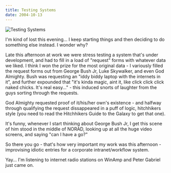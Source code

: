 ```yaml
---
title: Testing Systems
date: 2004-10-13
---
```


![Testing Systems](https://source.unsplash.com/X6cChncECA8/1600x900)

I'm kind of lost this evening... I keep starting things and then deciding to do something else instead. I wonder why?

Late this afternoon at work we were stress testing a system that's under development, and had to fill in a load of "request" forms with whatever data we liked. I think I won the prize for the most original data - I variously filled the request forms out from George Bush Jr, Luke Skywalker, and even God Almighty. Bush was requesting an "iddy biddy laptop with the internets in it", and further expounded that "it's kinda magic, aint it, like click click click naked chicks. It's real easy..." - this induced snorts of laughter from the guys sorting through the requests.

God Almighty requested proof of it/his/her own's existence - and halfway through qualifying the request dissappeared in a puff of logic, hitchhikers style (you need to read the Hitchhikers Guide to the Galaxy to get that one).

It's funny, whenever I start thinking about George Bush Jr, I get this scene of him stood in the middle of NORAD, looking up at all the huge video screens, and saying "can I have a go?"

So there you go - that's how very important my work was this afternoon - improvising idiotic entries for a corporate intranet/workflow system.

Yay... I'm listening to internet radio stations on WinAmp and Peter Gabriel just came on.